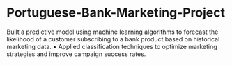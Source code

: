 # Portuguese-Bank-Marketing-Project
Built a predictive model using machine learning algorithms to forecast the likelihood of a 
customer subscribing to a bank product based on historical marketing data. 
• Applied classification techniques to optimize marketing strategies and improve campaign success 
rates. 
